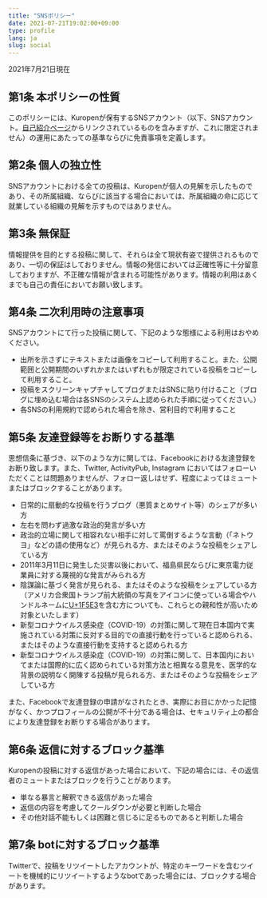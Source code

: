 ```yaml
---
title: "SNSポリシー"
date: 2021-07-21T19:02:00+09:00
type: profile
lang: ja
slug: social
---
```

2021年7月21日現在

## 第1条 本ポリシーの性質
このポリシーには、Kuropenが保有するSNSアカウント（以下、SNSアカウント。[自己紹介ページ](/profile)からリンクされているものを含みますが、これに限定されません）の運用にあたっての基準ならびに免責事項を定義します。

## 第2条 個人の独立性
SNSアカウントにおける全ての投稿は、Kuropenが個人の見解を示したものであり、その所属組織、ならびに該当する場合においては、所属組織の命に応じて就業している組織の見解を示すものではありません。

## 第3条 無保証
情報提供を目的とする投稿に関して、それらは全て現状有姿で提供されるものであり、一切の保証はしておりません。情報の発信においては正確性等に十分留意しておりますが、不正確な情報が含まれる可能性があります。情報の利用はあくまでも自己の責任においてお願い致します。

## 第4条 二次利用時の注意事項
SNSアカウントにて行った投稿に関して、下記のような態様による利用はおやめください。

- 出所を示さずにテキストまたは画像をコピーして利用すること。また、公開範囲と公開期間のいずれかまたはいずれもが限定されている投稿をコピーして利用すること。
- 投稿をスクリーンキャプチャしてブログまたはSNSに貼り付けること（ブログに埋め込む場合は各SNSのシステム上認められた手順に従ってください。）
- 各SNSの利用規約で認められた場合を除き、営利目的で利用すること

## 第5条 友達登録等をお断りする基準
思想信条に基づき、以下のような方に関しては、Facebookにおける友達登録をお断り致します。また、Twitter, ActivityPub, Instagram においてはフォローいただくことは問題ありませんが、フォロー返しはせず、程度によってはミュートまたはブロックすることがあります。

- 日常的に扇動的な投稿を行うブログ（悪質まとめサイト等）のシェアが多い方
- 左右を問わず過激な政治的発言が多い方
- 政治的立場に関して相容れない相手に対して罵倒するような言動（「ネトウヨ」などの語の使用など）が見られる方、またはそのような投稿をシェアしている方
- 2011年3月11日に発生した災害以後において、福島県民ならびに東京電力従業員に対する蔑視的な発言がみられる方
- 陰謀論に基づく発言が見られる、またはそのような投稿をシェアしている方（アメリカ合衆国トランプ前大統領の写真をアイコンに使っている場合やハンドルネームに[U+1F5E3](https://emojipedia.org/speaking-head/)を含む方についても、これらとの親和性が高いため対象といたします）
- 新型コロナウイルス感染症（COVID-19）の対策に関して現在日本国内で実施されている対策に反対する目的での直接行動を行っていると認められる、またはそのような直接行動を支持すると認められる方
- 新型コロナウイルス感染症（COVID-19）の対策に関して、日本国内においてまたは国際的に広く認められている対策方法と相異なる意見を、医学的な背景の説明なく開陳する投稿が見られる方、またはそのような投稿をシェアしている方

また、Facebookで友達登録の申請がなされたとき、実際にお目にかかった記憶がなく、かつプロフィールの公開が不十分である場合は、セキュリティ上の都合により友達登録をお断りする場合があります。

## 第6条 返信に対するブロック基準
Kuropenの投稿に対する返信があった場合において、下記の場合には、その返信者のミュートまたはブロックを行うことがあります。
- 単なる暴言と解釈できる返信があった場合
- 返信の内容を考慮してクールダウンが必要と判断した場合
- その他対話不能もしくは困難と信じるに足るものであると判断した場合

## 第7条 botに対するブロック基準
Twitterで、投稿をリツイートしたアカウントが、特定のキーワードを含むツイートを機械的にリツイートするようなbotであった場合には、ブロックする場合があります。
